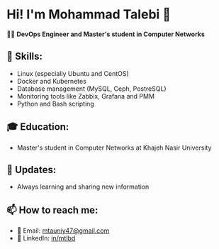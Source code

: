 # Hi! I'm Mohammad Talebi 👋

👨‍💻 **DevOps Engineer and Master's student in Computer Networks**

## 🚀 Skills:
- Linux (especially Ubuntu and CentOS)
- Docker and Kubernetes
- Database management (MySQL, Ceph, PostreSQL)
- Monitoring tools like Zabbix, Grafana and PMM
- Python and Bash scripting

## 🎓 **Education:**
- Master's student in Computer Networks at Khajeh Nasir University

## 🌟 **Updates:**
- Always learning and sharing new information

## 📫 How to reach me:
- 📧 Email: [mtauniy47@gmail.com](mailto:mtauniy47@gmail.com)
- 🔗 LinkedIn: [in/mtlbd](https://www.linkedin.com/in/mtlbd)
